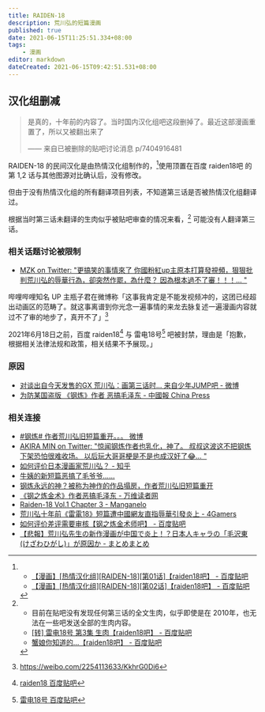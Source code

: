```yaml
---
title: RAIDEN-18
description: 荒川弘的短篇漫画
published: true
date: 2021-06-15T11:25:51.334+08:00
tags:
    - 漫画
editor: markdown
dateCreated: 2021-06-15T09:42:51.531+08:00
---
```


## 汉化组删减

> 是真的，十年前的内容了。当时国内汉化组吧这段删掉了。最近这部漫画重置了，所以又被翻出来了
>
> —— 来自已被删除的贴吧讨论消息 p/7404916481

RAIDEN-18 的民间汉化是由热情汉化组制作的，[^ep1_2_t]使用顶置在百度 raiden18吧 的第 1,2 话与其他图源对比确认后，没有修改。

[^ep1_2_t]: + [【漫画】[热情汉化组][RAIDEN-18][第01话]【raiden18吧】 - 百度贴吧](https://web.archive.org/web/20210615061431/https://tieba.baidu.com/p/938493319)
    + [【漫画】[热情汉化组][RAIDEN-18][第02话]【raiden18吧】 - 百度贴吧](https://web.archive.org/web/20210615061445/https://tieba.baidu.com/p/946920573)

但由于没有热情汉化组的所有翻译项目列表，不知道第三话是否被热情汉化组翻译过。

根据当时第三话未翻译的生肉似乎被贴吧审查的情况来看，[^ep3_t] 可能没有人翻译第三话。

[^ep3_t]: + 目前在贴吧没有发现任何第三话的全文生肉，似乎即使是在 2010年，也无法在一些吧发送全部的生肉内容。
    + [[转] 雷电18号 第3集 生肉【raiden18吧】 - 百度贴吧](https://web.archive.org/web/20210615064532/https://tieba.baidu.com/p/962731257)
    + [蟹娘你知道的...【raiden18吧】 - 百度贴吧](https://web.archive.org/web/20210615065016/https://tieba.baidu.com/p/961933266)

### 相关话题讨论被限制

+ [MZK on Twitter: "更搞笑的事情來了 你國粉紅up主原本打算發視頻，狠狠批判荒川弘的辱華行為，卻突然作罷，為什麼？ 因為根本過不了審！！！… "](https://web.archive.org/web/20210615100411/https://twitter.com/MIZUKISHY/status/1404671366276599809)

哔哩哔哩知名 UP 主瓶子君在微博称「这事我肯定是不能发视频冲的，这团已经超出动画区的范畴了。就这事离谱到你光念一遍事情的来龙去脉复述一遍漫画内容就过不了审的地步了，真开不了」[^pz152]

[^pz152]: https://weibo.com/2254113633/KkhrG0Di6

2021年6月18日之前，百度 raiden18[^tb_raiden18] 与 雷电18号[^tb_ld18] 吧被封禁，理由是「抱歉，根据相关法律法规和政策，相关结果不予展现。」

[^tb_raiden18]: [raiden18 百度贴吧](https://web.archive.org/web/20210618052149/https://tieba.baidu.com/f?kw=raiden18)

[^tb_ld18]: [雷电18号 百度贴吧](https://web.archive.org/web/20210618052356/https://tieba.baidu.com/f?kw=%E9%9B%B7%E7%94%B518%E5%8F%B7)

### 原因

+ [对谈出自今天发售的GX 荒川弘：画第三话时... 来自少年JUMP吧 - 微博](https://archive.is/zAjYU "https://weibo.com/1935396210/KkBcYmoH5")
+ [为防某国盗版 《钢炼》作者 恶搞毛泽东 - 中國報 China Press](https://web.archive.org/web/20210619180343/https://www.chinapress.com.my/20210617/%E4%B8%BA%E9%98%B2%E6%9F%90%E5%9B%BD%E7%9B%97%E7%89%88-%E3%80%8A%E9%92%A2%E7%82%BC%E3%80%8B%E4%BD%9C%E8%80%85-%E6%81%B6%E6%90%9E%E6%AF%9B%E6%B3%BD%E4%B8%9C/)

### 相关连接

+ [\#钢炼# 作者荒川弘旧短篇重开。。。 微博](https://archive.is/AOcmp "https://m.weibo.cn/status/4648307735662540?")
+ [AKIRA MIN on Twitter: "惊闻钢炼作者也乳化，神了。 叔叔这波这不把钢炼下架恐怕很难收场。 以后玩大哥哥梗是不是也成汉奸了😂… "](https://web.archive.org/web/20210615055339/https://twitter.com/AKIRA_MiN_/status/1404658394774966274)
+ [如何评价日本漫画家荒川弘？ - 知乎](https://web.archive.org/web/20210615054617/https://www.zhihu.com/question/36931393/answers/updated)
+ [牛姨的新短篇恶搞了毛爷爷......](https://web.archive.org/web/20210615053115/https://bangumi.tv/group/topic/363353)
+ [钢炼永远的神？被称为神作的作品塌房，作者荒川弘旧短篇重开](https://web.archive.org/web/20210615054349/https://baijiahao.baidu.com/s?id=1702609508690399749)
+ [《钢之炼金术》作者恶搞毛泽东 - 万维读者网](https://web.archive.org/web/20210615054032/https://news.creaders.net/world/2010/12/24/1030798.html)
+ [Raiden-18 Vol.1 Chapter 3 - Manganelo](https://web.archive.org/web/20210615111647/https://chap.manganelo.com/manga-nh95075/chapter-3)
+ [荒川弘十年前《雷電18》短篇遭中國網友直指辱華引發炎上 - 4Gamers](https://web.archive.org/web/20210618053209if_/https://www.4gamers.com.tw/news/detail/48555/10-years-ago-hiromu-arakawa-raiden-18-comic-mocking-china-now-gone-viral)
+ [如何评价差评需要审核【钢之炼金术师吧】 - 百度贴吧](https://web.archive.org/web/20210618054639/https://tieba.baidu.com/p/7408284722)
+ [【悲報】荒川弘先生の新作漫画が中国で炎上！？日本人キャラの「毛沢東(けざわひがし)」が原因か - まとめまとめ](https://web.archive.org/web/20210616130213/https://matomame.jp/user/yonepo665/6679d41f4f1d514fa050)
